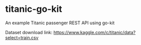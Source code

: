 # titanic-go-kit
An example Titanic passenger REST API using go-kit 

Dataset download link: https://www.kaggle.com/c/titanic/data?select=train.csv
